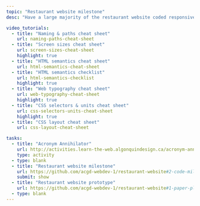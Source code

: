 ```yaml
---
topic: "Restaurant website milestone"
desc: "Have a large majority of the restaurant website coded responsively & functioning."

video_tutorials:
  - title: "Naming & paths cheat sheet"
    url: naming-paths-cheat-sheet
  - title: "Screen sizes cheat sheet"
    url: screen-sizes-cheat-sheet
    highlight: true
  - title: "HTML semantics cheat sheet"
    url: html-semantics-cheat-sheet
  - title: "HTML semantics checklist"
    url: html-semantics-checklist
    highlight: true
  - title: "Web typography cheat sheet"
    url: web-typography-cheat-sheet
    highlight: true
  - title: "CSS selectors & units cheat sheet"
    url: css-selectors-units-cheat-sheet
    highlight: true
  - title: "CSS layout cheat sheet"
    url: css-layout-cheat-sheet

tasks:
  - title: "Acronym Annihilator"
    url: http://activities.learn-the-web.algonquindesign.ca/acronym-annihilator/
    type: activity
  - type: blank
  - title: "Restaurant website milestone"
    url: https://github.com/acgd-webdev-1/restaurant-website#2-code-milestone
    submit: show
  - title: "Restaurant website prototype"
    url: https://github.com/acgd-webdev-1/restaurant-website#1-paper-plan
  - type: blank
---
```

